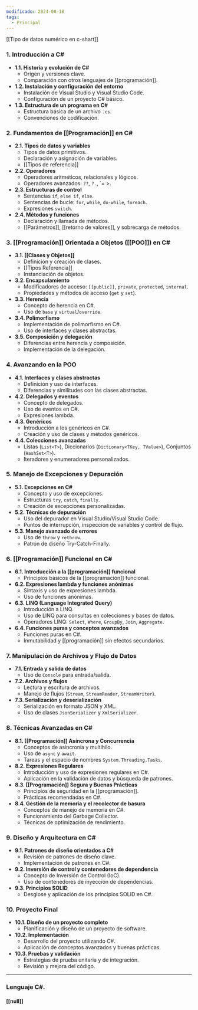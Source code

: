 ```yaml
---
modificado: 2024-08-18
tags:
  - Principal
---
```

[[Tipo de datos numérico en c-shart]]
### **1. Introducción a C#**

- **1.1. Historia y evolución de C#**
    - Origen y versiones clave.
    - Comparación con otros lenguajes de [[programación]].
- **1.2. Instalación y configuración del entorno**
    - Instalación de Visual Studio y Visual Studio Code.
    - Configuración de un proyecto C# básico.
- **1.3. Estructura de un programa en C#**
    - Estructura básica de un archivo `.cs`.
    - Convenciones de codificación.

### **2. Fundamentos de [[Programación]] en C#**

- **2.1. Tipos de datos y variables**
    - Tipos de datos primitivos.
    - Declaración y asignación de variables.
    - [[Tipos de referencia]]
- **2.2. Operadores**
    - Operadores aritméticos, relacionales y lógicos.
    - Operadores avanzados: `??`, `?.`, `= >.
- **2.3. Estructuras de control**
    - Sentencias `if`, `else if`, `else`.
    - Sentencias de bucle: `for`, `while`, `do-while`, `foreach`.
    - Expresiones `switch`.
- **2.4. Métodos y funciones**
    - Declaración y llamada de métodos.
    - [[Parámetros]], [[retorno de valores]], y sobrecarga de métodos.

### **3. [[Programación]] Orientada a Objetos ([[POO]]) en C#**

- **3.1. [[Clases y Objetos]]**
    - Definición y creación de clases.
    - [[Tipos Referencia]]
    - Instanciación de objetos.
- **3.2. Encapsulamiento**
    - Modificadores de acceso: `[[public]]`, `private`, `protected`, `internal`.
    - Propiedades y métodos de acceso (`get` y `set`).
- **3.3. Herencia**
    - Concepto de herencia en C#.
    - Uso de `base` y `virtual`/`override`.
- **3.4. Polimorfismo**
    - Implementación de polimorfismo en C#.
    - Uso de interfaces y clases abstractas.
- **3.5. Composición y delegación**
    - Diferencias entre herencia y composición.
    - Implementación de la delegación.

### **4. Avanzando en la POO**

- **4.1. Interfaces y clases abstractas**
    - Definición y uso de interfaces.
    - Diferencias y similitudes con las clases abstractas.
- **4.2. Delegados y eventos**
    - Concepto de delegados.
    - Uso de eventos en C#.
    - Expresiones lambda.
- **4.3. Genéricos**
    - Introducción a los genéricos en C#.
    - Creación y uso de clases y métodos genéricos.
- **4.4. Colecciones avanzadas**
    - Listas (`List<T>`), Diccionarios (`Dictionary<TKey, TValue>`), Conjuntos (`HashSet<T>`).
    - Iteradores y enumeradores personalizados.

### **5. Manejo de Excepciones y Depuración**

- **5.1. Excepciones en C#**
    - Concepto y uso de excepciones.
    - Estructuras `try`, `catch`, `finally`.
    - Creación de excepciones personalizadas.
- **5.2. Técnicas de depuración**
    - Uso del depurador en Visual Studio/Visual Studio Code.
    - Puntos de interrupción, inspección de variables y control de flujo.
- **5.3. Manejo avanzado de errores**
    - Uso de `throw` y `rethrow`.
    - Patrón de diseño Try-Catch-Finally.

### **6. [[Programación]] Funcional en C#**

- **6.1. Introducción a la [[programación]] funcional**
    - Principios básicos de la [[programación]] funcional.
- **6.2. Expresiones lambda y funciones anónimas**
    - Sintaxis y uso de expresiones lambda.
    - Uso de funciones anónimas.
- **6.3. LINQ (Language Integrated Query)**
    - Introducción a LINQ.
    - Uso de LINQ para consultas en colecciones y bases de datos.
    - Operadores LINQ: `Select`, `Where`, `GroupBy`, `Join`, `Aggregate`.
- **6.4. Funciones puras y conceptos avanzados**
    - Funciones puras en C#.
    - Inmutabilidad y [[programación]] sin efectos secundarios.

### **7. Manipulación de Archivos y Flujo de Datos**

- **7.1. Entrada y salida de datos**
    - Uso de `Console` para entrada/salida.
- **7.2. Archivos y flujos**
    - Lectura y escritura de archivos.
    - Manejo de flujos (`Stream`, `StreamReader`, `StreamWriter`).
- **7.3. Serialización y deserialización**
    - Serialización en formato JSON y XML.
    - Uso de clases `JsonSerializer` y `XmlSerializer`.

### **8. Técnicas Avanzadas en C#**

- **8.1. [[Programación]] Asíncrona y Concurrencia**
    - Conceptos de asincronía y multihilo.
    - Uso de `async` y `await`.
    - Tareas y el espacio de nombres `System.Threading.Tasks`.
- **8.2. Expresiones Regulares**
    - Introducción y uso de expresiones regulares en C#.
    - Aplicación en la validación de datos y búsqueda de patrones.
- **8.3. [[Programación]] Segura y Buenas Prácticas**
    - Principios de seguridad en la [[programación]].
    - Prácticas recomendadas en C#.
- **8.4. Gestión de la memoria y el recolector de basura**
    - Conceptos de manejo de memoria en C#.
    - Funcionamiento del Garbage Collector.
    - Técnicas de optimización de rendimiento.

### **9. Diseño y Arquitectura en C#**

- **9.1. Patrones de diseño orientados a C#**
    - Revisión de patrones de diseño clave.
    - Implementación de patrones en C#.
- **9.2. Inversión de control y contenedores de dependencia**
    - Concepto de Inversión de Control (IoC).
    - Uso de contenedores de inyección de dependencias.
- **9.3. Principios SOLID**
    - Desglose y aplicación de los principios SOLID en C#.

### **10. Proyecto Final**

- **10.1. Diseño de un proyecto completo**
    - Planificación y diseño de un proyecto de software.
- **10.2. Implementación**
    - Desarrollo del proyecto utilizando C#.
    - Aplicación de conceptos avanzados y buenas prácticas.
- **10.3. Pruebas y validación**
    - Estrategias de prueba unitaria y de integración.
    - Revisión y mejora del código.

---
### Lenguaje C#.
#### [[null]]
